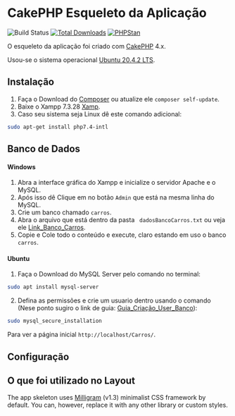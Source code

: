 # CakePHP Esqueleto da Aplicação

![Build Status](https://github.com/cakephp/app/actions/workflows/ci.yml/badge.svg?branch=master)
[![Total Downloads](https://img.shields.io/packagist/dt/cakephp/app.svg?style=flat-square)](https://packagist.org/packages/cakephp/app)
[![PHPStan](https://img.shields.io/badge/PHPStan-level%207-brightgreen.svg?style=flat-square)](https://github.com/phpstan/phpstan)

O esqueleto da aplicação foi criado com [CakePHP](https://cakephp.org) 4.x.


Usou-se o sistema operacional [Ubuntu 20.4.2 LTS](https://ubuntu.com/download/desktop).

## Instalação

1. Faça o Download do [Composer](https://getcomposer.org/doc/00-intro.md) ou atualize ele `composer self-update`.
2. Baixe o Xampp 7.3.28 [Xamp](https://www.apachefriends.org/pt_br/download.html).
3. Caso seu sistema seja Linux dê este comando adicional:
   
```bash
sudo apt-get install php7.4-intl
```
## Banco de Dados

#### Windows

1. Abra a interface gráfica do Xampp e inicialize o servidor Apache e o MySQL.
2. Após isso dê Clique em no botão  `Admin` que está na mesma linha do MySQL.
3. Crie um banco chamado `carros`.
4. Abra o arquivo que está dentro da pasta ` dadosBancoCarros.txt` ou veja ele [Link_Banco_Carros](https://github.com/Josandonas/Cadastro-de-Carros/blob/master/dadosBancoCarros.txt).
5. Copie e Cole todo o conteúdo e execute, claro estando em uso o banco `carros`.

#### Ubuntu 
1. Faça o Download do MySQL Server pelo comando no terminal: 
```bash
sudo apt install mysql-server
```
2. Defina as permissões e crie um usuario dentro usando o comando (Nese ponto sugiro o link de guia: [Guia_Criação_User_Banco](https://www.digitalocean.com/community/tutorials/como-instalar-o-mysql-no-ubuntu-18-04-pt)):
```bash
sudo mysql_secure_installation
```    
Para ver a página inicial `http://localhost/Carros/`.

## Configuração



## O que foi utilizado no Layout

The app skeleton uses [Milligram](https://milligram.io/) (v1.3) minimalist CSS
framework by default. You can, however, replace it with any other library or
custom styles.
